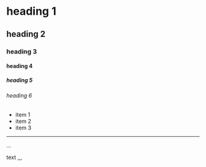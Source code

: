 # heading 1
## heading 2
### heading 3
#### heading 4
##### heading 5
###### heading 6

- item 1
- item 2
- item 3

----

...

text
,,,

